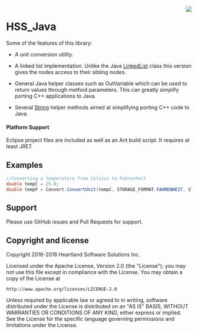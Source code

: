 <a href="https://github.com/HeartlandSoftware/HSS_Java/blob/master/LICENSE">

<img align="right" src="https://img.shields.io/badge/license-Apache 2-blue.svg"/>

</a>

# HSS_Java

Some of the features of this library:

* A unit conversion utility.

* A linked list implementation. Unlike the Java [LinkedList](https://docs.oracle.com/javase/7/docs/api/java/util/LinkedList.html) class this version gives the nodes access to their sibling nodes.

* General Java helper classes such as OutVariable which can be used to return values through method parameters. This can greatly simplify porting C++ applications to Java.

* Several [String](https://docs.oracle.com/javase/7/docs/api/java/lang/String.html) helper methods aimed at simplifying porting C++ code to Java.

#### Platform Support

Eclipse project files are included as well as an Ant build script. It requires at least JRE7.

## Examples

```java
//Converting a temperature from Celsius to Fahrenheit
double tempC = 25.0;
double tempF = Convert.ConvertUnit(tempC, STORAGE_FORMAT.FAHRENHEIT, STORAGE_FORMAT.CELSIUS);
```

## Support

Please use GitHub issues and Pull Requests for support.

## Copyright and license

Copyright 2016-2018 Heartland Software Solutions Inc.

Licensed under the Apache License, Version 2.0 (the "License");
you may not use this file except in compliance with the License.
You may obtain a copy of the License at

    http://www.apache.org/licenses/LICENSE-2.0

Unless required by applicable law or agreed to in writing, software
distributed under the License is distributed on an "AS IS" BASIS,
WITHOUT WARRANTIES OR CONDITIONS OF ANY KIND, either express or implied.
See the License for the specific language governing permissions and
limitations under the License.
